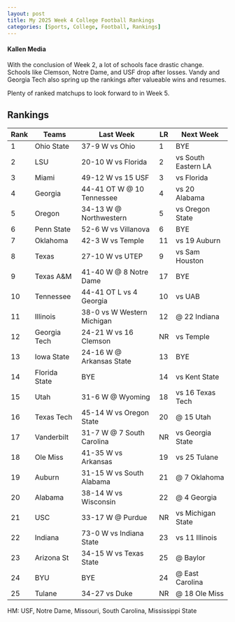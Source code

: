 ```yaml
---
layout: post
title: My 2025 Week 4 College Football Rankings
categories: [Sports, College, Football, Rankings]
---
```


#### Kallen Media

With the conclusion of Week 2, a lot of schools face drastic change.  Schools like Clemson, Notre Dame, and USF drop after losses.  Vandy and Georgia Tech also spring up the rankings after valueable wins and resumes.

Plenty of ranked matchups to look forward to in Week 5.

## Rankings

|Rank | Teams         | Last Week                  | LR | Next Week           |        
|---- |---------------|----------------------------|----|---------------------|
|1    | Ohio State    | 37-9 W vs Ohio             | 1  | BYE                 |
|2    | LSU           | 20-10 W vs Florida         | 2  | vs South Eastern LA |
|3    | Miami         | 49-12 W vs 15 USF          | 3  | vs Florida          |
|4    | Georgia       | 44-41 OT W @ 10 Tennessee  | 4  | vs 20 Alabama       |
|5    | Oregon        | 34-13 W @ Northwestern     | 5  | vs Oregon State     |
|6    | Penn State    | 52-6 W vs Villanova        | 6  | BYE                 |
|7    | Oklahoma      | 42-3 W vs Temple           | 11 | vs 19 Auburn        |
|8    | Texas         | 27-10 W vs UTEP            | 9  | vs Sam Houston      |
|9    | Texas A&M     | 41-40 W @ 8 Notre Dame     | 17 | BYE                 |
|10   | Tennessee     | 44-41 OT L vs 4 Georgia    | 10 | vs UAB              |
|11   | Illinois      | 38-0 vs W Western Michigan | 12 | @ 22 Indiana        |
|12   | Georgia Tech  | 24-21 W vs 16 Clemson      | NR | vs Temple           |
|13   | Iowa State    | 24-16 W @ Arkansas State   | 13 | BYE                 |
|14   | Florida State | BYE                        | 14 | vs Kent State       |
|15   | Utah          | 31-6 W @ Wyoming           | 18 | vs 16 Texas Tech    |
|16   | Texas Tech    | 45-14 W vs Oregon State    | 20 | @ 15 Utah           |
|17   | Vanderbilt    | 31-7 W @ 7 South Carolina  | NR | vs Georgia State    |
|18   | Ole Miss      | 41-35 W vs Arkansas        | 19 | vs 25 Tulane        |
|19   | Auburn        | 31-15 W vs South Alabama   | 21 | @ 7 Oklahoma        |
|20   | Alabama       | 38-14 W vs Wisconsin       | 22 | @ 4 Georgia         |
|21   | USC           | 33-17 W @ Purdue           | NR | vs Michigan State   |
|22   | Indiana       | 73-0 W vs Indiana State    | 23 | vs 11 Illinois      |
|23   | Arizona St    | 34-15 W vs Texas State     | 25 | @ Baylor            |
|24   | BYU           | BYE                        | 24 | @ East Carolina     |
|25   | Tulane        | 34-27 vs Duke              | NR | @ 18 Ole Miss       |

HM: USF, Notre Dame, Missouri, South Carolina, Mississippi State
